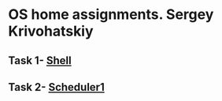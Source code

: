 OS home assignments. Sergey Krivohatskiy
==============

Task 1- [Shell](https://code.google.com/p/aptu-os/wiki/PR1_CommandInterpreter)
--------------
Task 2- [Scheduler1](https://code.google.com/p/aptu-os/wiki/Scheduler1)
--------------
